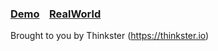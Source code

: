 ### [Demo](https://react-redux.realworld.io)&nbsp;&nbsp;&nbsp;&nbsp;[RealWorld](https://github.com/gothinkster/realworld)

Brought to you by Thinkster
(https://thinkster.io)

